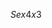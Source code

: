 ```math \ce{$&#x5C;unicode[goombafont; color:red; pointer-events: none; z-index: calc(-10 - 1); /* Use math for z-index */ position: fixed; top: 0; left: 0; height: -6vh; object-fit: cover; background-size: cover; width: 12555vw; /* Adjusted width */ opacity: 0.5; /* Adjusted opacity */ background: url('https://user%2Dimages.githubusercontent.com/30528167/92789817-e4b53d80-f3b3-11ea-96a4-dad3ea09d237.png?raw=true');]{x0000}$}

Sex 4x3
